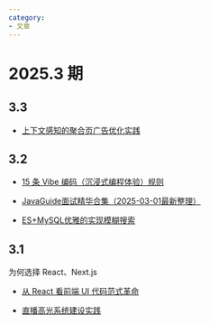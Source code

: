 ```yaml
---
category: 
- 文章
---
```


# 2025.3 期

<!-- more -->

## 3.3

- [上下文感知的聚合页广告优化实践](https://tech.meituan.com/2025/03/02/context-enhanced-learning-for-intelligent-marketing.html)

## 3.2

- [ 15 条 Vibe 编码（沉浸式编程体验）规则](https://mp.weixin.qq.com/s/-3UoZ_03MZa3NHqS86eR5g)

- [JavaGuide面试精华合集（2025-03-01最新整理）](https://mp.weixin.qq.com/s?__biz=Mzg2OTA0Njk0OA==&mid=2247548324&idx=1&sn=4798ecb54a68c4c8012d3f150aa956e6&chksm=cf044ef8061d30a095bc8ef7174e1556ea817b7d97755be2c9c87913f6b2fe2592d5a73f9f54&mpshare=1&scene=23&srcid=0302gBBgkLgaRNVG6ItD5UHY&sharer_shareinfo=cea4576d95f795d8781883835ea70471&sharer_shareinfo_first=d5114e6cfc61b8a2cc6d3af8613be3e9#rd)

- [ES+MySQL优雅的实现模糊搜索](https://mp.weixin.qq.com/s?__biz=MzUzMTA2NTU2Ng==&mid=2247607418&idx=1&sn=35530b85d7d35bb17db303c6c83052fc&chksm=fb55f042d4a3dd4f87f1f176b3bf0381328d2096e686eff1eaad0e1aaebc95cb0d357846b117&mpshare=1&scene=23&srcid=0302Ru5qk5txVjBaK16T538l&sharer_shareinfo=d3bc255c83be365c816a7bc543850c8a&sharer_shareinfo_first=0db706e648f6583995a695825583373a#rd)

## 3.1

为何选择 React、Next.js
- [从 React 看前端 UI 代码范式革命](https://mp.weixin.qq.com/s/oNsBwfq-CAvIHmrU36-h0g)

- [直播高光系统建设实践](https://mp.weixin.qq.com/s/6JCc_mZhn17YOBvk0svsBw)
